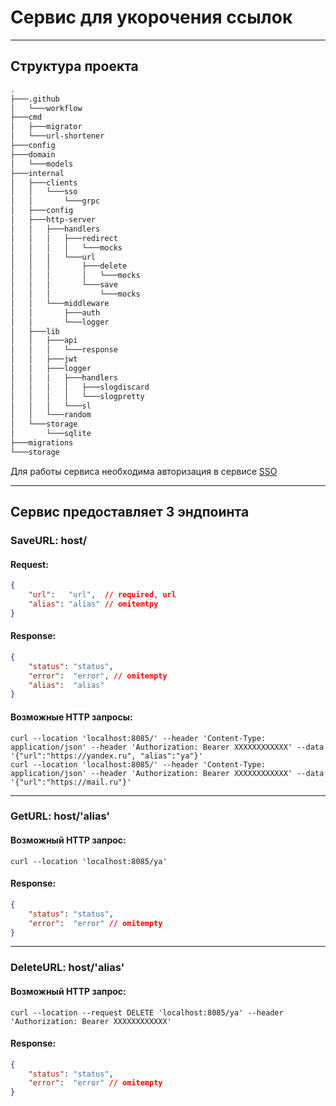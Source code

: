 # Сервис для укорочения ссылок

---

## Структура проекта

```bash
.
├───.github
│   └───workflow
├───cmd
│   ├───migrator
│   └───url-shortener
├───config
├───domain
│   └───models
├───internal
│   ├───clients
│   │   └───sso
│   │       └───grpc
│   ├───config
│   ├───http-server
│   │   ├───handlers
│   │   │   ├───redirect
│   │   │   │   └───mocks
│   │   │   └───url
│   │   │       ├───delete
│   │   │       │   └───mocks
│   │   │       └───save
│   │   │           └───mocks
│   │   └───middleware
│   │       ├───auth
│   │       └───logger
│   ├───lib
│   │   ├───api
│   │   │   └───response
│   │   ├───jwt
│   │   ├───logger
│   │   │   ├───handlers
│   │   │   │   ├───slogdiscard
│   │   │   │   └───slogpretty
│   │   │   └───sl
│   │   └───random
│   └───storage
│       └───sqlite
├───migrations
└───storage
```


Для работы сервиса необходима авторизация в сервисе [SSO](https://github.com/dedmouze/sso)

___

## Сервис предоставляет 3 эндпоинта

### SaveURL: host/

#### Request:
```json
{
    "url":   "url",  // required, url
    "alias": "alias" // omitemtpy
}
```

#### Response:
```json
{
    "status": "status",
    "error":  "error", // omitempty
    "alias":  "alias"
}
```

#### Возможные HTTP запросы:
```batch
curl --location 'localhost:8085/' --header 'Content-Type: application/json' --header 'Authorization: Bearer XXXXXXXXXXXX' --data '{"url":"https://yandex.ru", "alias":"ya"}'
curl --location 'localhost:8085/' --header 'Content-Type: application/json' --header 'Authorization: Bearer XXXXXXXXXXXX' --data '{"url":"https://mail.ru"}'
```

---

### GetURL: host/'alias'
#### Возможный HTTP запрос:
```batch
curl --location 'localhost:8085/ya'
```
#### Response:
```json
{
    "status": "status",
    "error":  "error" // omitempty
}
```

---

### DeleteURL: host/'alias'
#### Возможный HTTP запрос:
```batch
curl --location --request DELETE 'localhost:8085/ya' --header 'Authorization: Bearer XXXXXXXXXXXX'
```
#### Response:
```json
{
    "status": "status",
    "error":  "error" // omitempty
}
```